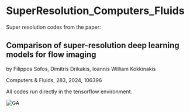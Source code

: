 # SuperResolution_Computers_Fluids
Super resolution codes from the paper:

## Comparison of super-resolution deep learning models for flow imaging
by Filippos Sofos, Dimitris Drikakis, Ioannis William Kokkinakis

Computers & Fluids, 283, 2024, 106396

All codes run directly in the tensorflow environment.


![GA](https://github.com/user-attachments/assets/c6587b5d-5519-4ab7-9cbb-453f435b3a5d)
